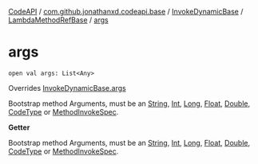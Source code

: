 [CodeAPI](../../../index.md) / [com.github.jonathanxd.codeapi.base](../../index.md) / [InvokeDynamicBase](../index.md) / [LambdaMethodRefBase](index.md) / [args](.)

# args

`open val args: List<Any>`

Overrides [InvokeDynamicBase.args](../args.md)

Bootstrap method Arguments, must be an [String](#), [Int](#),
[Long](#), [Float](#), [Double](#), [CodeType](../../../com.github.jonathanxd.codeapi.type/-code-type/index.md) or [MethodInvokeSpec](../../../com.github.jonathanxd.codeapi.common/-method-invoke-spec/index.md).

**Getter**

Bootstrap method Arguments, must be an [String](#), [Int](#),
[Long](#), [Float](#), [Double](#), [CodeType](../../../com.github.jonathanxd.codeapi.type/-code-type/index.md) or [MethodInvokeSpec](../../../com.github.jonathanxd.codeapi.common/-method-invoke-spec/index.md).

